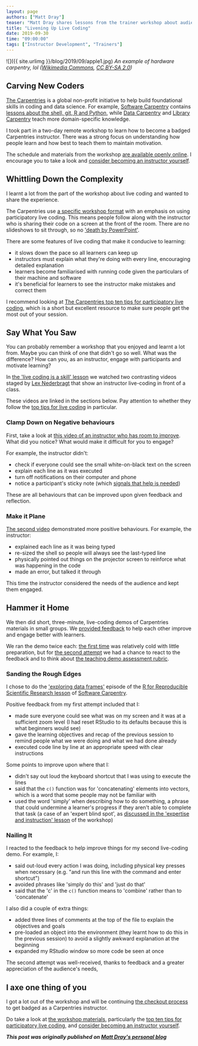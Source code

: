 ```yaml
---
layout: page
authors: ["Matt Dray"]
teaser: "Matt Dray shares lessons from the trainer workshop about audience needs and positive instructor behaviour when running participatory live coding"
title: "Livening Up Live Coding"
date: 2019-09-30
time: "09:00:00"
tags: ["Instructor Development", "Trainers"]
---
```


![]({{ site.urlimg }}/blog/2019/09/apple1.jpg)
*An example of hardware carpentry, lol ([Wikimedia Commons](https://commons.wikimedia.org/wiki/File:Apple_I_Computer.jpg), [CC BY-SA 2.0](https://creativecommons.org/licenses/by-sa/2.0/deed.en))*

## Carving New Coders

[The Carpentries](https://carpentries.org/about/) is a global non-profit initiative to help build foundational skills in coding and data science. For example, [Software Carpentry](https://software-carpentry.org/) contains [lessons about the shell, git, R and Python](https://software-carpentry.org/lessons/), while [Data Carpentry](https://datacarpentry.org/) and [Library Carpentry](https://librarycarpentry.org/) teach more domain-specific knowledge.

I took part in a two-day remote workshop to learn how to become a badged Carpentries instructor. There was a strong focus on understanding how people learn and how best to teach them to maintain motivation.

The schedule and materials from the workshop [are available openly online](https://carpentries.github.io/instructor-training/). I encourage you to take a look and [consider becoming an instructor yourself](https://carpentries.org/become-instructor/).

## Whittling Down the Complexity

I learnt a lot from the part of the workshop about live coding and wanted to share the experience.

The Carpentries use [a specific workshop format](https://carpentries.org/workshops/) with an emphasis on using participatory live coding. This means people follow along with the instructor who is sharing their code on a screen at the front of the room. There are no slideshows to sit through, so no ['death by PowerPoint'](https://dilbert.com/strip/2010-02-22).

There are some features of live coding that make it conducive to learning:

* it slows down the pace so all learners can keep up
* instructors must explain what they're doing with every line, encouraging detailed explanation
* learners become familiarised with running code given the particulars of their machine and software
* it's beneficial for learners to see the instructor make mistakes and correct them

I recommend looking at [The Carpentries top ten tips for participatory live coding](https://carpentries.github.io/instructor-training/14-live/index.html#top-ten-tips-for-participatory-live-coding-in-a-workshop), which is a short but excellent resource to make sure people get the most out of your session.

## Say What You Saw

You can probably remember a workshop that you enjoyed and learnt a lot from. Maybe you can think of one that didn't go so well. What was the difference? How can you, as an instructor, engage with participants and motivate learning?

In [the 'live coding is a skill' lesson](https://carpentries.github.io/instructor-training/14-live/index.html) we watched two contrasting videos staged by [Lex Nederbragt](https://lexnederbragt.com/about) that show an instructor live-coding in front of a class.

These videos are linked in the sections below. Pay attention to whether they follow the [top tips for live coding](https://carpentries.github.io/instructor-training/14-live/index.html#top-ten-tips-for-participatory-live-coding-in-a-workshop) in particular.

### Clamp Down on Negative behaviours

First, take a look at [this video of an instructor who has room to improve](https://www.youtube.com/embed/bXxBeNkKmJE). What did you notice? What would make it difficult for you to engage?

For example, the instructor didn't:

* check if everyone could see the small white-on-black text on the screen
* explain each line as it was executed
* turn off notifications on their computer and phone
* notice a participant's sticky note (which [signals that help is needed](https://carpentries.github.io/instructor-training/14-live/#sticky-notes))

These are all behaviours that can be improved upon given feedback and reflection.

### Make it Plane

[The second video](https://www.youtube.com/embed/SkPmwe_WjeY) demonstrated more positive behaviours. For example, the instructor:

* explained each line as it was being typed
* re-sized the shell so people will always see the last-typed line
* physically pointed out things on the projector screen to reinforce what was happening in the code
* made an error, but talked it through

This time the instructor considered the needs of the audience and kept them engaged.

## Hammer it Home

We then did short, three-minute, live-coding demos of Carpentries materials in small groups. We [provided feedback](https://carpentries.github.io/instructor-training/11-practice-teaching/index.html) to help each other improve and engage better with learners.

We ran the demo twice each: [the first time](https://carpentries.github.io/instructor-training/14-live/index.html) was relatively cold with little preparation, but for [the second attempt](https://carpentries.github.io/instructor-training/17-performance/index.html) we had a chance to react to the feedback and to think about [the teaching demo assessment rubric](https://carpentries.github.io/instructor-training/demos_rubric/).

### Sanding the Rough Edges

I chose to do the ['exploring data frames'](http://swcarpentry.github.io/r-novice-gapminder/05-data-structures-part2/index.html) episode of the [R for Reproducible Scientific Research lesson](http://swcarpentry.github.io/r-novice-gapminder/) of [Software Carpentry](https://software-carpentry.org/).

Positive feedback from my first attempt included that I:

* made sure everyone could see what was on my screen and it was at a sufficient zoom level (I had reset RStudio to its defaults because this is what beginners would see)
* gave the learning objectives and recap of the previous session to remind people what we were doing and what we had done already
* executed code line by line at an appropriate speed with clear instructions

Some points to improve upon where that I:

* didn't say out loud the keyboard shortcut that I was using to execute the lines
* said that the `c()` function was for 'concatenating' elements into vectors, which is a word that some people may not be familiar with
* used the word 'simply' when describing how to do something, a phrase that could undermine a learner's progress if they aren't able to complete that task (a case of an 'expert blind spot', as [discussed in the 'expertise and instruction' lesson](https://carpentries.github.io/instructor-training/03-expertise/#expertise-and-teaching) of the workshop)

### Nailing It

I reacted to the feedback to help improve things for my second live-coding demo. For example, I:

* said out-loud every action I was doing, including physical key presses when necessary (e.g. "and run this line with the command and enter shortcut")
* avoided phrases like 'simply do this' and 'just do that'
* said that the 'c' in the `c()` function means to 'combine' rather than to 'concatenate'

I also did a couple of extra things:

* added three lines of comments at the top of the file to explain the objectives and goals
* pre-loaded an object into the environment (they learnt how to do this in the previous session) to avoid a slightly awkward  explanation at the beginning
* expanded my RStudio window so more code be seen at once

The second attempt was well-received, thanks to feedback and a greater appreciation of the audience's needs,

## I axe one thing of you

I got a lot out of the workshop and will be continuing [the checkout process](https://carpentries.github.io/instructor-training/checkout/) to get badged as a Carpentries instructor.

Do take a look at [the workshop materials](https://carpentries.github.io/instructor-training/), particularly the [top ten tips for participatory live coding](https://carpentries.github.io/instructor-training/14-live/index.html#top-ten-tips-for-participatory-live-coding-in-a-workshop), and [consider becoming an instructor yourself](https://carpentries.org/become-instructor/).

***This post was originally published on [Matt Dray's personal blog](https://www.rostrum.blog/2019/09/12/live-code/)***
